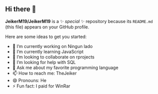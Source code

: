 ## Hi there 👋
**JeikerM19/JeikerM19** is a ✨ _special_ ✨ repository because its `README.md` (this file) appears on your GitHub profile.

Here are some ideas to get you started:

- 🔭 I’m currently working on Ningun lado
- 🌱 I’m currently learning JavaScript
- 👯 I’m looking to collaborate on rprojects
- 🤔 I’m looking for help with SQL
- 💬 Ask me about my favorite programming language
- 📫 How to reach me: TheJeiker
- 😄 Pronouns: He
- ⚡ Fun fact: I paid for WinRar

